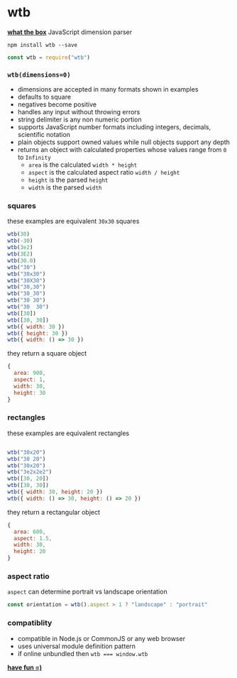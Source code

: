 # wtb

[<b>what the box</b>](https://ryanve.github.io/wtb) JavaScript dimension parser

```
npm install wtb --save
```

```js
const wtb = require("wtb")
```

### `wtb(dimensions=0)`

* dimensions are accepted in many formats shown in examples
* defaults to square
* negatives become positive
* handles any input without throwing errors
* string delimiter is any non numeric portion
* supports JavaScript number formats including integers, decimals, scientific notation
* plain objects support owned values while null objects support any depth
* returns an object with calculated properties whose values range from `0` to `Infinity`
  * `area` is the calculated `width * height`
  * `aspect` is the calculated aspect ratio `width / height`
  * `height` is the parsed `height`
  * `width` is the parsed `width`

### squares

these examples are equivalent `30x30` squares

```js
wtb(30)
wtb(-30)
wtb(3e2)
wtb(3E2)
wtb(30.0)
wtb("30")
wtb("30x30")
wtb("30X30")
wtb("30,30")
wtb("30_30")
wtb("30 30")
wtb("30  30")
wtb([30])
wtb([30, 30])
wtb({ width: 30 })
wtb({ height: 30 })
wtb({ width: () => 30 })
```

they return a square object

```js
{
  area: 900,
  aspect: 1,
  width: 30,
  height: 30
}
```

### rectangles

these examples are equivalent rectangles

```js

wtb("30x20")
wtb("30 20")
wtb("30x20")
wtb("3e2x2e2")
wtb([30, 20])
wtb([30, 30])
wtb({ width: 30, height: 20 })
wtb({ width: () => 30, height: () => 20 })
```

they return a rectangular object

```js
{
  area: 600,
  aspect: 1.5,
  width: 30,
  height: 20
}
```


### aspect ratio

`aspect` can determine portrait vs landscape orientation

```js
const orientation = wtb().aspect > 1 ? "landscape" : "portrait"
```

### compatiblity

* compatible in Node.js or CommonJS or any web browser
* uses universal module definition pattern
* if online unbundled then `wtb === window.wtb`

[<b>have fun =)</b>](https://ryanve.github.io/wtb)
